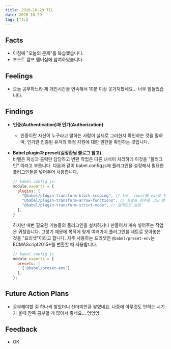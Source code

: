 ```yaml
---
title: 2020-10-29 TIL
date: 2020-10-29
tag: [TIL]
---
```


## Facts

- 아침에 "오늘의 문제"를 복습했습니다.
- 부스트 캠프 멤버십에 참여하였습니다.

## Feelings

- 오늘 공부하느라 제 개인시간을 연속해서 10분 이상 못가져봤네요... 너무 힘들었습니다.

## Findings

- **인증(Authentication)과 인가(Authorization)**
  - 인증이란 자신이 누구라고 말하는 사람이 실제로 그러한지 확인하는 것을 말하며, 인가란 인증된 유저의 특정 자원에 대한 권한을 확인하는 것입니다.

- **Babel plugin과 preset(김정환님 블로그 참고)**  
  바벨은 파싱과 출력만 담당하고 변환 작업은 다른 녀석이 처리하데 이것을 "플러그인" 이라고 부릅니다. 다음과 같이 babel.config.js에 플러그인을 설정해서 필요한 플러그인들을 넣어주어 사용합니다.

    ```js
    // babel.config.js:
    module.exports = {
      plugins: [
        "@babel/plugin-transform-block-scoping", // let, const를 var로 변환
        "@babel/plugin-transform-arrow-functions", // 화살표 함수를 그냥 함수로 변환
        "@babel/plugin-transform-strict-mode", // 엄격모드 설정
      ],
    }
    ```

    하지만 매번 필요한 기능들의 플러그인을 설치하거나 만들어서 계속 넣어주는 작업은 귀찮습니다. 그렇기 때문에 목적에 맞게 여러가지 플러그인을 세트로 모아놓은 것을 "프리셋"이라고 합니다. 자주 사용하는 프리셋인 `@babel/preset-env`는 ECMAScript2015+를 변환할 때 사용합니다.

    ```js
    // babel.config.js
    module.exports = {
      presets: [
        ['@babel/preset-env'],
      ],
    };
    ```

## Future Action Plans

- 공부해야할 걸 하나씩 쌓았더니 산더미만큼 쌓였네요. 나중에 아무것도 안하는 시기가 올때 잔뜩 공부할 게 많아서 좋네요... 엉엉엉

## Feedback

- OK
